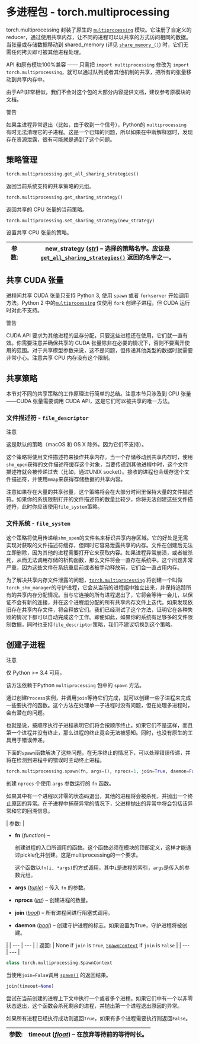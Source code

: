 

# 多进程包 - torch.multiprocessing

torch.multiprocessing 封装了原生的 [`multiprocessing`](https://docs.python.org/3/library/multiprocessing.html#module-multiprocessing "(in Python v3.7)") 模块。它注册了自定义的reducer，通过使用共享内存，让不同的进程可以以共享的方式访问相同的数据。当张量或存储数据移动到 shared_memory (详见 [`share_memory_()`](tensors.html#torch.Tensor.share_memory_ "torch.Tensor.share_memory_")) 时，它们无需任何拷贝即可被其他进程处理。

API 和原有模块100%兼容 —— 只需把 `import multiprocessing` 修改为 `import torch.multiprocessing`，就可以通过队列或者其他机制的共享，把所有的张量移动到共享内存中。

由于API非常相似，我们不会对这个包的大部分内容提供文档，建议参考原模块的文档。

警告

如果主进程异常退出（比如，由于收到一个信号），Python的 `multiprocessing` 有时无法清理它的子进程。这是一个已知的问题，所以如果在中断解释器时，发现存在资源泄露，很有可能就是遇到了这个问题。

## 策略管理

```py
torch.multiprocessing.get_all_sharing_strategies()
```

返回当前系统支持的共享策略的元组。

```py
torch.multiprocessing.get_sharing_strategy()
```

返回共享的 CPU 张量的当前策略。

```py
torch.multiprocessing.set_sharing_strategy(new_strategy)
```

设置共享 CPU 张量的策略。

| 参数: | **new_strategy** ([_str_](https://docs.python.org/3/library/stdtypes.html#str "(in Python v3.7)")) – 选择的策略名字。应该是 [`get_all_sharing_strategies()`](#torch.multiprocessing.get_all_sharing_strategies "torch.multiprocessing.get_all_sharing_strategies") 返回的名字之一。 |
| --- | --- |

## 共享 CUDA 张量

进程间共享 CUDA 张量只支持 Python 3, 使用 `spawn` 或者 `forkserver` 开始调用方法。Python 2 中的[`multiprocessing`](https://docs.python.org/3/library/multiprocessing.html#module-multiprocessing "(in Python v3.7)") 仅使用 `fork` 创建子进程，但 CUDA 运行时对此不支持。

警告

CUDA API 要求为其他进程的显存分配，只要这些进程还在使用，它们就一直有效。你需要注意并确保共享的 CUDA 张量除非在必要的情况下，否则不要离开使用的范围。对于共享模型参数来说，这不是问题，但传递其他类型的数据时就需要非常小心。注意共享 CPU 内存没有这个限制。

## 共享策略

本节对不同的共享策略的工作原理进行简单的总结。注意本节只涉及到 CPU 张量——CUDA 张量需要调用 CUDA API，这是它们可以被共享的唯一方法。

### 文件描述符 - `file_descriptor`

注意

这是默认的策略（macOS 和 OS X 除外，因为它们不支持）。

这个策略将使用文件描述符来操作共享内存。当一个存储移动到共享内存时，使用`shm_open`获得的文件描述符缓存这个对象，当要传递到其他进程中时，这个文件描述符就会被传递过去（比如，通过UNIX socket）。接收的进程也会缓存这个文件描述符，并使用`mmap`来获得存储数据的共享内容。

注意如果存在大量的共享张量，这个策略将会在大部分时间里保持大量的文件描述符。如果你的系统限制打开的文件描述符的数量比较少，你将无法创建这些文件描述符，此时你应该使用`file_system`策略。

### 文件系统 - `file_system`

这个策略将使用传递给`shm_open`的文件名来标识共享内存区域。它的好处是无需实现对获取的文件描述符缓存，但同时它容易泄露共享的内存。文件在创建后无法立即删除，因为其他的进程需要打开它来获取内容。如果进程异常崩溃，或者被杀死，从而无法调用存储的析构函数，那么文件将会一直存在系统中。这个问题非常严重，因为这些文件在系统重启前或者被手动释放前，它们会一直占用内存。

为了解决共享内存文件泄露的问题，[`torch.multiprocessing`](#module-torch.multiprocessing "torch.multiprocessing") 将创建一个叫做`torch_shm_manager`的守护进程，它会从当前的进程组中独立出来，并保持追踪所有的共享内存分配情况。当与它连接的所有进程退出了，它将会等待一会儿，以保证不会有新的连接，并在这个进程组分配的所有共享内存文件上迭代。如果发现依旧存在共享内存文件，将会释放它们。我们已经测试了这个方法，证明它在各种失败的情况下都可以自动完成这个工作。即便如此，如果你的系统有足够多的文件限制数据，同时也支持`file_descriptor`策略，我们不建议切换到这个策略。

## 创建子进程

注意

仅 Python &gt;= 3.4 可用。

该方法依赖于Python `multiprocessing` 包中的 `spawn` 方法。

通过创建`Process`实例，并调用`join`等待它们完成，就可以创建一些子进程来完成一些要执行的函数。这个方法在处理单一子进程时没有问题，但在处理多进程时，会有潜在的问题。

也就是说，按顺序执行子进程表明它们将会按顺序终止。如果它们不是这样，而且第一个进程并没有终止，那么进程的终止竟会无法被感知。同时，也没有原生的工具用于错误传递。

下面的`spawn`函数解决了这些问题，在无序终止的情况下，可以处理错误传递，并将在检测到进程中的错误时主动终止进程。

```py
torch.multiprocessing.spawn(fn, args=(), nprocs=1, join=True, daemon=False)
```

创建 `nprocs` 个使用 `args` 参数运行的 `fn` 函数。

如果其中有一个进程以非零的状态码退出，其他的进程将会被杀死，并抛出一个终止原因的异常。在子进程中捕获异常的情况下，父进程抛出的异常中将会包括该异常和它的回溯信息。

| 参数: | 

*   **fn** (_function_) –

    创建进程的入口所调用的函数。这个函数必须在模块的顶部定义，这样才能通过pickle化并创建。这是multiprocessing的一个要求。

    这个函数以`fn(i, *args)`的方式调用，其中`i`是进程的索引，`args`是传入的参数元组。

*   **args** ([_tuple_](https://docs.python.org/3/library/stdtypes.html#tuple "(in Python v3.7)")) – 传入 `fn` 的参数。
*   **nprocs** ([_int_](https://docs.python.org/3/library/functions.html#int "(in Python v3.7)")) – 创建进程的数量。
*   **join** ([_bool_](https://docs.python.org/3/library/functions.html#bool "(in Python v3.7)")) – 所有进程间进行阻塞式调用。
*   **daemon** ([_bool_](https://docs.python.org/3/library/functions.html#bool "(in Python v3.7)")) – 创建守护进程的标志。如果设置为True，守护进程将被创建。

 |
| --- | --- |
| 返回: | None if `join` is `True`, [`SpawnContext`](#torch.multiprocessing.SpawnContext "torch.multiprocessing.SpawnContext") if `join` is `False` |
| --- | --- |

```py
class torch.multiprocessing.SpawnContext
```

当使用`join=False`调用 [`spawn()`](#torch.multiprocessing.spawn "torch.multiprocessing.spawn") 的返回结果。

```py
join(timeout=None)
```

尝试在当前创建的进程上下文中执行一个或者多个进程。如果它们中有一个以非零状态退出，这个函数会杀死剩余的进程，并抛出第一个进程退出原因的异常。

如果所有进程已经执行成功则返回`True`，如果有多个进程需要执行则返回`False`。

| 参数: | **timeout** ([_float_](https://docs.python.org/3/library/functions.html#float "(in Python v3.7)")) – 在放弃等待前的等待时长。 |
| --- | --- |

